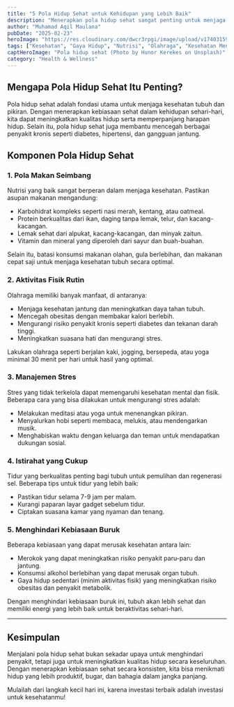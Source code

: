 ```yaml
---
title: "5 Pola Hidup Sehat untuk Kehidupan yang Lebih Baik"
description: "Menerapkan pola hidup sehat sangat penting untuk menjaga tubuh tetap bugar dan mencegah berbagai penyakit. Simak lima kebiasaan sehat yang bisa kamu mulai terapkan sekarang juga!"
author: "Muhamad Aqil Maulana"
pubDate: "2025-02-23"
heroImage: "https://res.cloudinary.com/dwcr3rpgi/image/upload/v1740315901/blogs/pola-hidup-sehat.jpg"
tags: ["Kesehatan", "Gaya Hidup", "Nutrisi", "Olahraga", "Kesehatan Mental"]
captHeroImage: "Pola hidup sehat (Photo by Hunor Kerekes on Unsplash)"
category: "Health & Wellness"
---
```


## Mengapa Pola Hidup Sehat Itu Penting?

Pola hidup sehat adalah fondasi utama untuk menjaga kesehatan tubuh dan pikiran. Dengan menerapkan kebiasaan sehat dalam kehidupan sehari-hari, kita dapat meningkatkan kualitas hidup serta memperpanjang harapan hidup. Selain itu, pola hidup sehat juga membantu mencegah berbagai penyakit kronis seperti diabetes, hipertensi, dan gangguan jantung.

## Komponen Pola Hidup Sehat

### 1. Pola Makan Seimbang

Nutrisi yang baik sangat berperan dalam menjaga kesehatan. Pastikan asupan makanan mengandung:
- Karbohidrat kompleks seperti nasi merah, kentang, atau oatmeal.
- Protein berkualitas dari ikan, daging tanpa lemak, telur, dan kacang-kacangan.
- Lemak sehat dari alpukat, kacang-kacangan, dan minyak zaitun.
- Vitamin dan mineral yang diperoleh dari sayur dan buah-buahan.

Selain itu, batasi konsumsi makanan olahan, gula berlebihan, dan makanan cepat saji untuk menjaga kesehatan tubuh secara optimal.

### 2. Aktivitas Fisik Rutin

Olahraga memiliki banyak manfaat, di antaranya:
- Menjaga kesehatan jantung dan meningkatkan daya tahan tubuh.
- Mencegah obesitas dengan membakar kalori berlebih.
- Mengurangi risiko penyakit kronis seperti diabetes dan tekanan darah tinggi.
- Meningkatkan suasana hati dan mengurangi stres.

Lakukan olahraga seperti berjalan kaki, jogging, bersepeda, atau yoga minimal 30 menit per hari untuk hasil yang optimal.

### 3. Manajemen Stres

Stres yang tidak terkelola dapat memengaruhi kesehatan mental dan fisik. Beberapa cara yang bisa dilakukan untuk mengurangi stres adalah:
- Melakukan meditasi atau yoga untuk menenangkan pikiran.
- Menyalurkan hobi seperti membaca, melukis, atau mendengarkan musik.
- Menghabiskan waktu dengan keluarga dan teman untuk mendapatkan dukungan sosial.

### 4. Istirahat yang Cukup

Tidur yang berkualitas penting bagi tubuh untuk pemulihan dan regenerasi sel. Beberapa tips untuk tidur yang lebih baik:
- Pastikan tidur selama 7-9 jam per malam.
- Kurangi paparan layar gadget sebelum tidur.
- Ciptakan suasana kamar yang nyaman dan tenang.

### 5. Menghindari Kebiasaan Buruk

Beberapa kebiasaan yang dapat merusak kesehatan antara lain:
- Merokok yang dapat meningkatkan risiko penyakit paru-paru dan jantung.
- Konsumsi alkohol berlebihan yang dapat merusak organ tubuh.
- Gaya hidup sedentari (minim aktivitas fisik) yang meningkatkan risiko obesitas dan penyakit metabolik.

Dengan menghindari kebiasaan buruk ini, tubuh akan lebih sehat dan memiliki energi yang lebih baik untuk beraktivitas sehari-hari.

---

## Kesimpulan

Menjalani pola hidup sehat bukan sekadar upaya untuk menghindari penyakit, tetapi juga untuk meningkatkan kualitas hidup secara keseluruhan. Dengan menerapkan kebiasaan sehat secara konsisten, kita bisa menikmati hidup yang lebih produktif, bugar, dan bahagia dalam jangka panjang.

Mulailah dari langkah kecil hari ini, karena investasi terbaik adalah investasi untuk kesehatanmu!